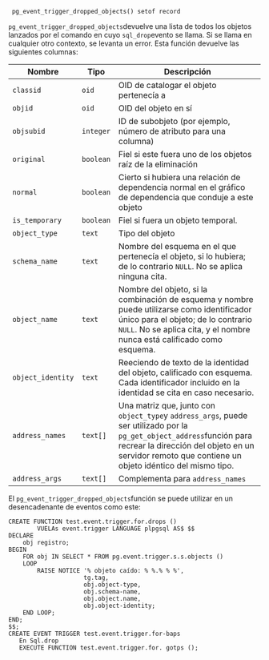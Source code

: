 ```
 pg_event_trigger_dropped_objects() setof record
```

 `pg_event_trigger_dropped_objects`devuelve una lista de todos los objetos lanzados por el comando en cuyo  `sql_drop`evento se llama. Si se llama en cualquier otro contexto, se levanta un error. Esta función devuelve las siguientes columnas:

| Nombre            | Tipo      | Descripción                                                  |
| ----------------- | --------- | ------------------------------------------------------------ |
| `classid`         | `oid`     | OID de catalogar el objeto pertenecía a                      |
| `objid`           | `oid`     | OID del objeto en sí                                         |
| `objsubid`        | `integer` | ID de subobjeto (por ejemplo, número de atributo para una columna) |
| `original`        | `boolean` | Fiel si este fuera uno de los objetos raíz de la eliminación |
| `normal`          | `boolean` | Cierto si hubiera una relación de dependencia normal en el gráfico de dependencia que conduje a este objeto |
| `is_temporary`    | `boolean` | Fiel si fuera un objeto temporal.                            |
| `object_type`     | `text`    | Tipo del objeto                                              |
| `schema_name`     | `text`    | Nombre del esquema en el que pertenecía el objeto, si lo hubiera; de lo contrario `NULL`. No se aplica ninguna cita. |
| `object_name`     | `text`    | Nombre del objeto, si la combinación de esquema y nombre puede utilizarse como identificador único para el objeto; de lo  contrario `NULL`. No se aplica cita, y el nombre nunca está calificado como esquema. |
| `object_identity` | `text`    | Reeciendo de texto de la identidad del objeto,  calificado con esquema. Cada identificador incluido en la identidad se  cita en caso necesario. |
| `address_names`   | `text[]`  | Una matriz que, junto con  `object_type`y `address_args`, puede ser utilizado por la  `pg_get_object_address`función para recrear la dirección del objeto en un servidor remoto que contiene un objeto idéntico del mismo tipo. |
| `address_args`    | `text[]`  | Complementa para `address_names`                             |

El  `pg_event_trigger_dropped_objects`función se puede utilizar en un desencadenante de eventos como este:

```
CREATE FUNCTION test.event.trigger.for.drops ()
        VUELAs event.trigger LANGUAGE plpgsql AS$ $$
DECLARE
    obj registro;
BEGIN
    FOR obj IN SELECT * FROM pg.event.trigger.s.s.objects ()
    LOOP
        RAISE NOTICE '% objeto caído: % %.% % %',
                     tg.tag,
                     obj.object-type,
                     obj.schema-name,
                     obj.object.name,
                     obj.object-identity;
    END LOOP;
END;
$$;
CREATE EVENT TRIGGER test.event.trigger.for-baps
   En Sql.drop
   EXECUTE FUNCTION test.event.trigger.for. gotps ();
```